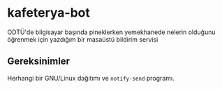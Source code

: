 # kafeterya-bot

ODTÜ'de bilgisayar başında pineklerken yemekhanede nelerin olduğunu öğrenmek için yazdığım bir masaüstü bildirim servisi 

## Gereksinimler

Herhangi bir GNU/Linux dağıtımı ve `notify-send` programı.
